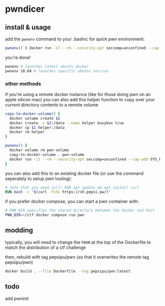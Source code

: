 # pwndicer

## install & usage

add the `pwnenv` command to your .bashrc for quick pwn environment:

```sh
pwnenv() { docker run -it --rm --security-opt seccomp=unconfined --cap-add SYS_PTRACE -v .:/pwn pepsipu/pwn:${1:-latest}; }
```

you're done!

```sh
pwnenv # launches latest ubuntu docker
pwnenv 18.04 # launches specific ubuntu version
```
### other methods

if you're using a remote docker instance (like for those doing pwn on an apple silicon mac) you can also add this helper function to copy over your current directory contents to a remote volume
```sh
copy-to-docker-volume() {
  docker volume create $2
  docker create -v $2:/data --name helper busybox true
  docker cp $1 helper:/data
  docker rm helper
}

pwnenv() {
  docker volume rm pwn-volume
  copy-to-docker-volume . pwn-volume
  docker run -it --rm --security-opt seccomp=unconfined --cap-add SYS_PTRACE -v pwn-volume:/pwn pepsipu/pwn:${1:-latest}
}
```

you can also add this to an existing docker file (or use the command seperately to setup pwn tooling):

```dockerfile
# note that you need curl! RUN apt update && apt install curl
RUN bash -c "$(curl -fsSL https://sh.pepsi.pw/)"
```

if you prefer docker compose, you can start a pwn container with:

```sh
# PWN_DIR specifies the shared directory between the docker and host
PWN_DIR=~/ctf docker compose run pwn
```

## modding

typically, you will need to change the `FROM` at the top of the Dockerfile to match the distribution of a ctf challenge

then, rebuild with tag pepsipu/pwn (so that it overwrites the remote tag pepsipu/pwn)

```sh
docker build . --file Dockerfile --tag pepsipu/pwn:latest
```

## todo

add pwninit

